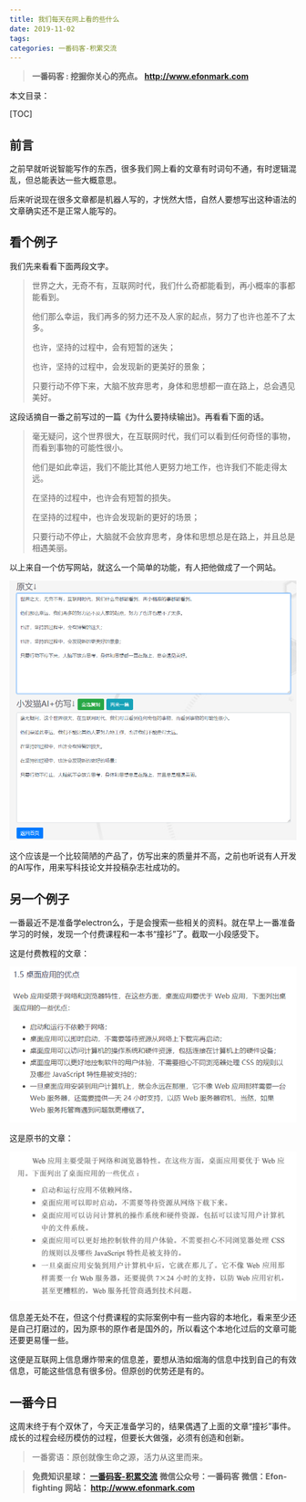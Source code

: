 ```yaml
---
title: 我们每天在网上看的些什么
date: 2019-11-02
tags: 
categories: 一番码客-积累交流
---
```


> **一番码客 : 挖掘你关心的亮点。**
> **http://www.efonmark.com**

本文目录：

[TOC]

## 前言

之前早就听说智能写作的东西，很多我们网上看的文章有时词句不通，有时逻辑混乱，但总能表达一些大概意思。

后来听说现在很多文章都是机器人写的，才恍然大悟，自然人要想写出这种语法的文章确实还不是正常人能写的。

<!--more-->

## 看个例子

我们先来看看下面两段文字。

>  世界之大，无奇不有，互联网时代，我们什么奇都能看到，再小概率的事都能看到。
>
> 他们那么幸运，我们再多的努力还不及人家的起点，努力了也许也差不了太多。
>
> 也许，坚持的过程中，会有短暂的迷失；
>
> 也许，坚持的过程中，会发现新的更美好的景象；
>
> 只要行动不停下来，大脑不放弃思考，身体和思想都一直在路上，总会遇见美好。

这段话摘自一番之前写过的一篇《为什么要持续输出》。再看看下面的话。

> 毫无疑问，这个世界很大，在互联网时代，我们可以看到任何奇怪的事物，而看到事物的可能性很小。
>
> 他们是如此幸运，我们不能比其他人更努力地工作，也许我们不能走得太远。
>
> 在坚持的过程中，也许会有短暂的损失。
>
> 在坚持的过程中，也许会发现新的更好的场景；
>
> 只要行动不停止，大脑就不会放弃思考，身体和思想总是在路上，并且总是相遇美丽。

以上来自一个仿写网站，就这么一个简单的功能，有人把他做成了一个网站。

![](2019-11-02-我们天天在网上看的都是些什么/01.png)

这个应该是一个比较简陋的产品了，仿写出来的质量并不高，之前也听说有人开发的AI写作，用来写科技论文并投稿杂志社成功的。

## 另一个例子

一番最近不是准备学electron么，于是会搜索一些相关的资料。就在早上一番准备学习的时候，发现一个付费课程和一本书“撞衫”了。截取一小段感受下。

这是付费教程的文章：

![](2019-11-02-我们天天在网上看的都是些什么/02.png)

这是原书的文章：

![](2019-11-02-我们天天在网上看的都是些什么/03.png)

信息差无处不在，但这个付费课程的实际案例中有一些内容的本地化，看来至少还是自己打磨过的，因为原书的原作者是国外的，所以看这个本地化过后的文章可能还要更易懂一些。

这便是互联网上信息爆炸带来的信息差，要想从浩如烟海的信息中找到自己的有效信息，可能这些信息有很多份。但原创的优势还是有的。

## 一番今日

这周末终于有个双休了，今天正准备学习的，结果偶遇了上面的文章“撞衫”事件。成长的过程会经历模仿的过程，但要长大做强，必须有创造和创新。

> 一番雾语：原创就像生命之源，活力从这里而来。



> **免费知识星球： [一番码客-积累交流]([wwww](https://t.zsxq.com/NRVBURr))**
> **微信公众号：一番码客**
> **微信：Efon-fighting**
> **网站： http://www.efonmark.com**